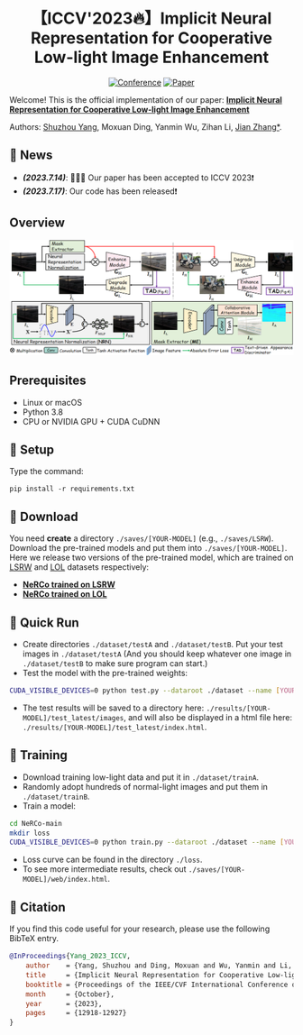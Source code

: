 <div align="center">

# 【ICCV'2023🔥】Implicit Neural Representation for Cooperative Low-light Image Enhancement
[![Conference](http://img.shields.io/badge/ICCV-2023-FFD93D.svg)](https://iccv2023.thecvf.com/)
[![Paper](http://img.shields.io/badge/Paper-NeRCo-FF6B6B.svg)](https://openaccess.thecvf.com/content/ICCV2023/html/Yang_Implicit_Neural_Representation_for_Cooperative_Low-light_Image_Enhancement_ICCV_2023_paper.html)
</div>

Welcome! This is the official implementation of our paper: [**Implicit Neural Representation for Cooperative Low-light Image Enhancement**](https://arxiv.org/abs/2303.11722)

Authors: [Shuzhou Yang](https://ysz2022.github.io/), Moxuan Ding, Yanmin Wu, Zihan Li, [Jian Zhang*](https://jianzhang.tech/).

## 📣 News
- **_(2023.7.14)_**: 🎉🎉🎉 Our paper has been accepted to ICCV 2023❗️
- **_(2023.7.17)_**: Our code has been released❗️

## Overview
![avatar](Overview.PNG)

## Prerequisites
- Linux or macOS
- Python 3.8
- CPU or NVIDIA GPU + CUDA CuDNN

## 🔑 Setup
Type the command:
```
pip install -r requirements.txt
```

## 🧩 Download
You need **create** a directory `./saves/[YOUR-MODEL]` (e.g., `./saves/LSRW`). \
Download the pre-trained models and put them into `./saves/[YOUR-MODEL]`. \
Here we release two versions of the pre-trained model, which are trained on [LSRW](https://github.com/JianghaiSCU/R2RNet#dataset) and [LOL](https://daooshee.github.io/BMVC2018website/) datasets respectively:
- [**NeRCo trained on LSRW**](https://drive.google.com/file/d/1DUT2DdD0Ro4w20MAMUH0Z8pA4xaxfEAu/view?usp=sharing)
- [**NeRCo trained on LOL**](https://drive.google.com/file/d/1uL4u1iXN2xoVr4Owr5uZgYY3k03nvJZ3/view?usp=sharing)


## 🚀 Quick Run
- Create directories `./dataset/testA` and `./dataset/testB`. Put your test images in `./dataset/testA` (And you should keep whatever one image in `./dataset/testB` to make sure program can start.)
- Test the model with the pre-trained weights:
```bash
CUDA_VISIBLE_DEVICES=0 python test.py --dataroot ./dataset --name [YOUR-MODEL] --preprocess=none
```
- The test results will be saved to a directory here: `./results/[YOUR-MODEL]/test_latest/images`, and will also be displayed in a html file here: `./results/[YOUR-MODEL]/test_latest/index.html`.

## 🤖 Training
- Download training low-light data and put it in `./dataset/trainA`.
- Randomly adopt hundreds of normal-light images and put them in `./dataset/trainB`.
- Train a model:
```bash
cd NeRCo-main
mkdir loss
CUDA_VISIBLE_DEVICES=0 python train.py --dataroot ./dataset --name [YOUR-MODEL]
```
- Loss curve can be found in the directory `./loss`.
- To see more intermediate results, check out `./saves/[YOUR-MODEL]/web/index.html`.

## 📌 Citation

If you find this code useful for your research, please use the following BibTeX entry.

```bibtex
@InProceedings{Yang_2023_ICCV,
    author    = {Yang, Shuzhou and Ding, Moxuan and Wu, Yanmin and Li, Zihan and Zhang, Jian},
    title     = {Implicit Neural Representation for Cooperative Low-light Image Enhancement},
    booktitle = {Proceedings of the IEEE/CVF International Conference on Computer Vision (ICCV)},
    month     = {October},
    year      = {2023},
    pages     = {12918-12927}
}
```
